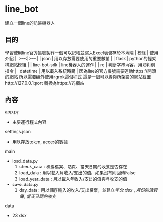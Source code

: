 # line_bot
建立一個line的記帳機器人
## 目的

學習使用line官方帳號製作一個可以記帳並寫入Excel表儲存於本地端
| 模組 | 使用介紹 |
|:---:|:---:|
| json | 用以存放需要使用的重要數值 |
| flask | python的輕架構網站模組 |
| line-bot-sdk | line機器人的運作 |
| re | 判斷字串內容，用以判別指令 |
| datetime | 用以載入系統時間 |
因為line的官方帳號需要連動https://開頭的網站
所以需要額外使用ngrok這個程式
這是一個可以將你所架設的網站位置http://127.0.0.1:port 轉換為https://的網站
## 內容

app.py
  - 主要運行程式內容

settings.json
  - 用以存放token, acces的數據

main
  - load_data.py
    1. check_data : 檢查檔案、活頁、當天日期的收支是否存在
    2. load_data : 用以載入月收入/支出的值，如果沒有則回傳False
    3. load_year_data : 用以載入年收入/支出的值與年收支的值
  - save_data.py
    1. day_data : 用以儲存輸入的收入/支出檔案，並建立*年分.xlsx* , *月份的活頁簿*, *當天日期的收支*

data
  - 23.xlsx
